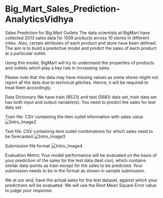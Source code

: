 # Big_Mart_Sales_Prediction-AnalyticsVidhya
Sales Prediction for Big Mart Outlets
The data scientists at BigMart have collected 2013 sales data for 1559 products across 10 stores in different cities. Also, certain attributes of each product and store have been defined. The aim is to build a predictive model and predict the sales of each product at a particular outlet.

Using this model, BigMart will try to understand the properties of products and outlets which play a key role in increasing sales.

Please note that the data may have missing values as some stores might not report all the data due to technical glitches. Hence, it will be required to treat them accordingly. 



Data Dictionary
We have train (8523) and test (5681) data set, train data set has both input and output variable(s). You need to predict the sales for test data set.



Train file: CSV containing the item outlet information with sales value
![Intro_Image2](https://user-images.githubusercontent.com/84449238/175238718-81b34162-50fb-42b9-9543-b083a34f909f.JPG)

Test file: CSV containing item outlet combinations for which sales need to be forecasted
![Intro_Image3](https://user-images.githubusercontent.com/84449238/175238755-d3d1d2ce-cea7-45b3-a9c4-1441f6c17bd4.JPG)

Submission file format
![Intro_Image4](https://user-images.githubusercontent.com/84449238/175238791-4a04f7a5-d6f8-4226-9f4a-414fc7e3aea5.JPG)

Evaluation Metric
Your model performance will be evaluated on the basis of your prediction of the sales for the test data (test.csv), which contains similar data-points as train except for the sales to be predicted. Your submission needs to be in the format as shown in sample submission.

We at our end, have the actual sales for the test dataset, against which your predictions will be evaluated. We will use the Root Mean Square Error value to judge your response.
